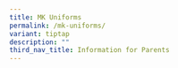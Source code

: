 ```yaml
---
title: MK Uniforms
permalink: /mk-uniforms/
variant: tiptap
description: ""
third_nav_title: Information for Parents
---
```

<p></p>
